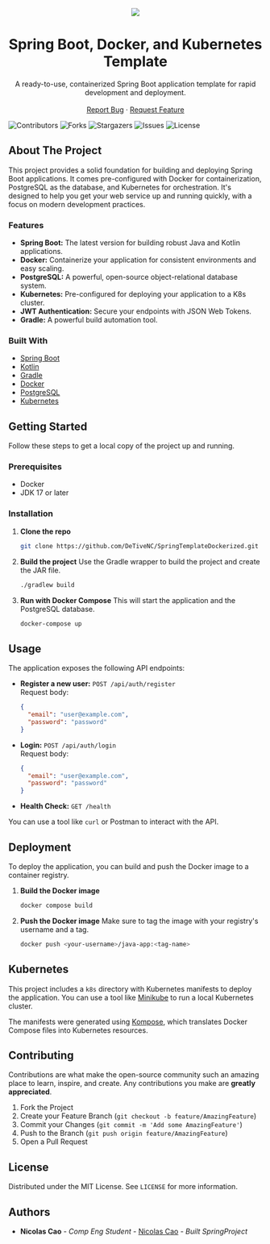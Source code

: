 <p align="center">
  <a href="https://skillicons.dev">
    <img src="https://skillicons.dev/icons?i=git,githubactions,kubernetes,docker,gradle,postgres,spring,kotlin&perline=8" />
  </a>
</p>

<h1 align="center">Spring Boot, Docker, and Kubernetes Template</h1>

<p align="center">
  A ready-to-use, containerized Spring Boot application template for rapid development and deployment.
  <br/>
  <br/>
  <a href="https://github.com/DeTiveNC/SpringTemplateDockerized/issues">Report Bug</a>
  ·
  <a href="https://github.com/DeTiveNC/SpringTemplateDockerized/issues">Request Feature</a>
</p>


  ![Contributors](https://img.shields.io/github/contributors/DeTiveNC/SpringTemplateDockerized?color=dark-green)
  ![Forks](https://img.shields.io/github/forks/DeTiveNC/SpringTemplateDockerized?style=social)
  ![Stargazers](https://img.shields.io/github/stars/DeTiveNC/SpringTemplateDockerized?style=social)
  ![Issues](https://img.shields.io/github/issues/DeTiveNC/SpringTemplateDockerized)
  ![License](https://img.shields.io/github/license/DeTiveNC/SpringTemplateDockerized)

## About The Project

This project provides a solid foundation for building and deploying Spring Boot applications. It comes pre-configured with Docker for containerization, PostgreSQL as the database, and Kubernetes for orchestration. It's designed to help you get your web service up and running quickly, with a focus on modern development practices.

### Features

*   **Spring Boot:** The latest version for building robust Java and Kotlin applications.
*   **Docker:** Containerize your application for consistent environments and easy scaling.
*   **PostgreSQL:** A powerful, open-source object-relational database system.
*   **Kubernetes:** Pre-configured for deploying your application to a K8s cluster.
*   **JWT Authentication:** Secure your endpoints with JSON Web Tokens.
*   **Gradle:** A powerful build automation tool.

### Built With

*   [Spring Boot](https://spring.io/projects/spring-boot)
*   [Kotlin](https://kotlinlang.org/)
*   [Gradle](https://gradle.org/)
*   [Docker](https://www.docker.com/)
*   [PostgreSQL](https://www.postgresql.org/)
*   [Kubernetes](https://kubernetes.io/)

## Getting Started

Follow these steps to get a local copy of the project up and running.

### Prerequisites

*   Docker
*   JDK 17 or later

### Installation

1.  **Clone the repo**
    ```sh
    git clone https://github.com/DeTiveNC/SpringTemplateDockerized.git
    ```
2.  **Build the project**
    Use the Gradle wrapper to build the project and create the JAR file.
    ```sh
    ./gradlew build
    ```
3.  **Run with Docker Compose**
    This will start the application and the PostgreSQL database.
    ```sh
    docker-compose up
    ```

## Usage

The application exposes the following API endpoints:

*   **Register a new user:**
    `POST /api/auth/register`
    <br>
    Request body:
    ```json
    {
      "email": "user@example.com",
      "password": "password"
    }
    ```
*   **Login:**
    `POST /api/auth/login`
    <br>
    Request body:
    ```json
    {
      "email": "user@example.com",
      "password": "password"
    }
    ```
*   **Health Check:**
    `GET /health`

You can use a tool like `curl` or Postman to interact with the API.

## Deployment

To deploy the application, you can build and push the Docker image to a container registry.

1.  **Build the Docker image**
    ```sh
    docker compose build
    ```
2.  **Push the Docker image**
    Make sure to tag the image with your registry's username and a tag.
    ```sh
    docker push <your-username>/java-app:<tag-name>
    ```

## Kubernetes

This project includes a `k8s` directory with Kubernetes manifests to deploy the application. You can use a tool like [Minikube](https://minikube.sigs.k8s.io/docs/) to run a local Kubernetes cluster.

The manifests were generated using [Kompose](https://kompose.io/), which translates Docker Compose files into Kubernetes resources.

## Contributing

Contributions are what make the open-source community such an amazing place to learn, inspire, and create. Any contributions you make are **greatly appreciated**.

1.  Fork the Project
2.  Create your Feature Branch (`git checkout -b feature/AmazingFeature`)
3.  Commit your Changes (`git commit -m 'Add some AmazingFeature'`)
4.  Push to the Branch (`git push origin feature/AmazingFeature`)
5.  Open a Pull Request

## License

Distributed under the MIT License. See `LICENSE` for more information.

## Authors

*   **Nicolas Cao** - *Comp Eng Student* - [Nicolas Cao](https://github.com/detivenc) - *Built SpringProject*
